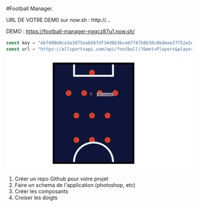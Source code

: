 #Football Manager.    

URL DE VOTRE DEM0 sur now.sh : http://...

DEMO : https://football-manager-nggcz87u1.now.sh/

```javascript
const key = "eb7490e0ca3a3d75eab567df34d6b3bce6f747b8b30c8bdeee27f52a1ed3b150";
const url = "https://allsportsapi.com/api/football/?&met=Players&playerName=" + playerName + "&APIkey=" + key;
```

![alt text](./public/football-manager-preview.gif "Football manager preview")

1. Créer un repo Github pour votre projet
2. Faire un schema de l'application (photoshop, etc)
3. Créer les composants
4. Croiser les doigts
